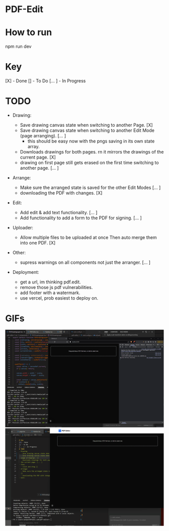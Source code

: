 # PDF-Edit

# How to run
npm run dev

# Key
[X] - Done
[] - To Do
[... ] - In Progress
# TODO
- Drawing:
  - Save drawing canvas state when switching to another Page. [X]
  - Save drawing canvas state when switching to another Edit Mode (page arranging). [... ]
       - this should be easy now with the pngs saving in its own state array.
  - Downloads drawings for both pages. rn it mirrors the drawings of the current page. [X]
  - drawing on first page still gets erased on the first time switching to another page. [... ]
- Arrange:
  - Make sure the arranged state is saved for the other Edit Modes [... ] 
  - downloading the PDF with changes. [X]
- Edit:
  - Add edit & add text functionality. [... ]
  - Add functionality to add a form to the PDF for signing. [... ]
- Uploader:
  - Allow multiple files to be uploaded at once Then auto merge them into one PDF. [X]

- Other:
  - supress warnings on all components not just the arranger. [... ]

- Deployment:
    - get a url, im thinking pdf.edit.
    - remove those js pdf vulnerabilities.
    - add footer with a watermark.
    - use vercel, prob easiest to deploy on.

# GIFs

![Draw](./media/pdfedit-d1.gif)
![ReArrange](./media/pdfedit-d1.5.gif)